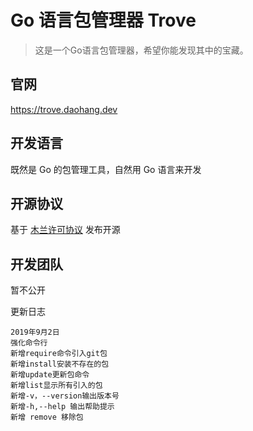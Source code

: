 Go 语言包管理器 Trove
=
> 这是一个Go语言包管理器，希望你能发现其中的宝藏。

## 官网
https://trove.daohang.dev
## 开发语言
既然是 Go 的包管理工具，自然用 Go 语言来开发
## 开源协议
基于 [木兰许可协议](http://license.coscl.org.cn/MulanPSL) 发布开源
## 开发团队
暂不公开

更新日志
    
    2019年9月2日
    强化命令行
    新增require命令引入git包
    新增install安装不存在的包
    新增update更新包命令
    新增list显示所有引入的包
    新增-v，--version输出版本号
    新增-h,--help 输出帮助提示
    新增 remove 移除包